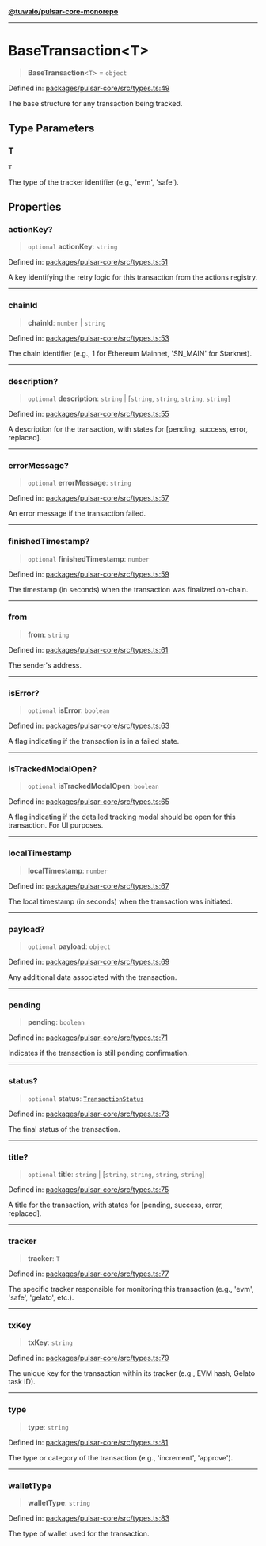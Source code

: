 [**@tuwaio/pulsar-core-monorepo**](../../../README.md)

***

# BaseTransaction\<T\>

> **BaseTransaction**\<`T`\> = `object`

Defined in: [packages/pulsar-core/src/types.ts:49](https://github.com/TuwaIO/pulsar-core/blob/06efb81e25851de10cd682c9a7c240a3c9cbde6f/packages/pulsar-core/src/types.ts#L49)

The base structure for any transaction being tracked.

## Type Parameters

### T

`T`

The type of the tracker identifier (e.g., 'evm', 'safe').

## Properties

### actionKey?

> `optional` **actionKey**: `string`

Defined in: [packages/pulsar-core/src/types.ts:51](https://github.com/TuwaIO/pulsar-core/blob/06efb81e25851de10cd682c9a7c240a3c9cbde6f/packages/pulsar-core/src/types.ts#L51)

A key identifying the retry logic for this transaction from the actions registry.

***

### chainId

> **chainId**: `number` \| `string`

Defined in: [packages/pulsar-core/src/types.ts:53](https://github.com/TuwaIO/pulsar-core/blob/06efb81e25851de10cd682c9a7c240a3c9cbde6f/packages/pulsar-core/src/types.ts#L53)

The chain identifier (e.g., 1 for Ethereum Mainnet, 'SN_MAIN' for Starknet).

***

### description?

> `optional` **description**: `string` \| \[`string`, `string`, `string`, `string`\]

Defined in: [packages/pulsar-core/src/types.ts:55](https://github.com/TuwaIO/pulsar-core/blob/06efb81e25851de10cd682c9a7c240a3c9cbde6f/packages/pulsar-core/src/types.ts#L55)

A description for the transaction, with states for [pending, success, error, replaced].

***

### errorMessage?

> `optional` **errorMessage**: `string`

Defined in: [packages/pulsar-core/src/types.ts:57](https://github.com/TuwaIO/pulsar-core/blob/06efb81e25851de10cd682c9a7c240a3c9cbde6f/packages/pulsar-core/src/types.ts#L57)

An error message if the transaction failed.

***

### finishedTimestamp?

> `optional` **finishedTimestamp**: `number`

Defined in: [packages/pulsar-core/src/types.ts:59](https://github.com/TuwaIO/pulsar-core/blob/06efb81e25851de10cd682c9a7c240a3c9cbde6f/packages/pulsar-core/src/types.ts#L59)

The timestamp (in seconds) when the transaction was finalized on-chain.

***

### from

> **from**: `string`

Defined in: [packages/pulsar-core/src/types.ts:61](https://github.com/TuwaIO/pulsar-core/blob/06efb81e25851de10cd682c9a7c240a3c9cbde6f/packages/pulsar-core/src/types.ts#L61)

The sender's address.

***

### isError?

> `optional` **isError**: `boolean`

Defined in: [packages/pulsar-core/src/types.ts:63](https://github.com/TuwaIO/pulsar-core/blob/06efb81e25851de10cd682c9a7c240a3c9cbde6f/packages/pulsar-core/src/types.ts#L63)

A flag indicating if the transaction is in a failed state.

***

### isTrackedModalOpen?

> `optional` **isTrackedModalOpen**: `boolean`

Defined in: [packages/pulsar-core/src/types.ts:65](https://github.com/TuwaIO/pulsar-core/blob/06efb81e25851de10cd682c9a7c240a3c9cbde6f/packages/pulsar-core/src/types.ts#L65)

A flag indicating if the detailed tracking modal should be open for this transaction. For UI purposes.

***

### localTimestamp

> **localTimestamp**: `number`

Defined in: [packages/pulsar-core/src/types.ts:67](https://github.com/TuwaIO/pulsar-core/blob/06efb81e25851de10cd682c9a7c240a3c9cbde6f/packages/pulsar-core/src/types.ts#L67)

The local timestamp (in seconds) when the transaction was initiated.

***

### payload?

> `optional` **payload**: `object`

Defined in: [packages/pulsar-core/src/types.ts:69](https://github.com/TuwaIO/pulsar-core/blob/06efb81e25851de10cd682c9a7c240a3c9cbde6f/packages/pulsar-core/src/types.ts#L69)

Any additional data associated with the transaction.

***

### pending

> **pending**: `boolean`

Defined in: [packages/pulsar-core/src/types.ts:71](https://github.com/TuwaIO/pulsar-core/blob/06efb81e25851de10cd682c9a7c240a3c9cbde6f/packages/pulsar-core/src/types.ts#L71)

Indicates if the transaction is still pending confirmation.

***

### status?

> `optional` **status**: [`TransactionStatus`](../enumerations/TransactionStatus.md)

Defined in: [packages/pulsar-core/src/types.ts:73](https://github.com/TuwaIO/pulsar-core/blob/06efb81e25851de10cd682c9a7c240a3c9cbde6f/packages/pulsar-core/src/types.ts#L73)

The final status of the transaction.

***

### title?

> `optional` **title**: `string` \| \[`string`, `string`, `string`, `string`\]

Defined in: [packages/pulsar-core/src/types.ts:75](https://github.com/TuwaIO/pulsar-core/blob/06efb81e25851de10cd682c9a7c240a3c9cbde6f/packages/pulsar-core/src/types.ts#L75)

A title for the transaction, with states for [pending, success, error, replaced].

***

### tracker

> **tracker**: `T`

Defined in: [packages/pulsar-core/src/types.ts:77](https://github.com/TuwaIO/pulsar-core/blob/06efb81e25851de10cd682c9a7c240a3c9cbde6f/packages/pulsar-core/src/types.ts#L77)

The specific tracker responsible for monitoring this transaction (e.g., 'evm', 'safe', 'gelato', etc.).

***

### txKey

> **txKey**: `string`

Defined in: [packages/pulsar-core/src/types.ts:79](https://github.com/TuwaIO/pulsar-core/blob/06efb81e25851de10cd682c9a7c240a3c9cbde6f/packages/pulsar-core/src/types.ts#L79)

The unique key for the transaction within its tracker (e.g., EVM hash, Gelato task ID).

***

### type

> **type**: `string`

Defined in: [packages/pulsar-core/src/types.ts:81](https://github.com/TuwaIO/pulsar-core/blob/06efb81e25851de10cd682c9a7c240a3c9cbde6f/packages/pulsar-core/src/types.ts#L81)

The type or category of the transaction (e.g., 'increment', 'approve').

***

### walletType

> **walletType**: `string`

Defined in: [packages/pulsar-core/src/types.ts:83](https://github.com/TuwaIO/pulsar-core/blob/06efb81e25851de10cd682c9a7c240a3c9cbde6f/packages/pulsar-core/src/types.ts#L83)

The type of wallet used for the transaction.
